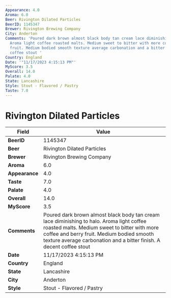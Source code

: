 ```yaml
---
Appearance: 4.0
Aroma: 6.0
Beer: Rivington Dilated Particles
BeerID: 1145347
Brewer: Rivington Brewing Company
City: Anderton
Comments: 'Poured dark brown almost black body tan cream lace diminishing to halo.
  Aroma light coffee roasted malts. Medium sweet to bitter with more coffee and berry
  fruit. Medium bodied smooth texture average carbonation and a bitter finish. A decent
  coffee stout '
Country: England
Date: '"11/17/2023 4:15:13 PM"'
MyScore: 3.5
Overall: 14.0
Palate: 4.0
State: Lancashire
Style: Stout - Flavored / Pastry
Taste: 7.0
---
```


# Rivington Dilated Particles

| Field         | Value |
|---------------|-------|
| **BeerID** | 1145347 |
| **Beer** | Rivington Dilated Particles |
| **Brewer** | Rivington Brewing Company |
| **Aroma** | 6.0 |
| **Appearance** | 4.0 |
| **Taste** | 7.0 |
| **Palate** | 4.0 |
| **Overall** | 14.0 |
| **MyScore** | 3.5 |
| **Comments** | Poured dark brown almost black body tan cream lace diminishing to halo. Aroma light coffee roasted malts. Medium sweet to bitter with more coffee and berry fruit. Medium bodied smooth texture average carbonation and a bitter finish. A decent coffee stout  |
| **Date** | 11/17/2023 4:15:13 PM |
| **Country** | England |
| **State** | Lancashire |
| **City** | Anderton |
| **Style** | Stout - Flavored / Pastry |
